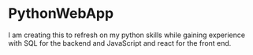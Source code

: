 # PythonWebApp
I am creating this to refresh on my python skills while gaining experience with SQL for the backend and JavaScript and react for the front end.

